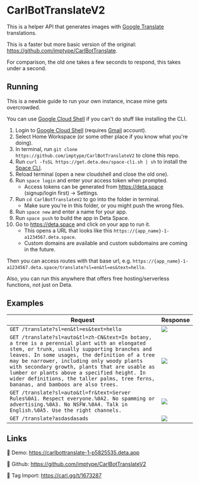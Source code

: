 # CarlBotTranslateV2
This is a helper API that generates images with [Google Translate](https://translate.google.com) translations.

This is a faster but more basic version of the original: https://github.com/imptype/CarlBotTranslate.

For comparison, the old one takes a few seconds to respond, this takes under a second.

## Running

This is a newbie guide to run your own instance, incase mine gets overcrowded.

You can use [Google Cloud Shell](shell.cloud.google.com) if you can't do stuff like installing the CLI.

1. Login to [Google Cloud Shell](shell.cloud.google.com) (requires [Gmail](https://mail.google.com) account).
2. Select Home Workspace (or some other place if you know what you're doing).
3. In terminal, run `git clone https://github.com/imptype/CarlBotTranslateV2` to clone this repo.
4. Run `curl -fsSL https://get.deta.dev/space-cli.sh | sh` to install the [Space CLI](https://deta.space/docs/en/reference/cli).
5. Reload terminal (open a new cloudshell and close the old one).
6. Run `space login` and enter your access token when prompted.
    - Access tokens can be generated from https://deta.space (signup/login first) -> Settings.
7. Run `cd CarlBotTranslateV2` to go into the folder in terminal.
    - Make sure you're in this folder, or you might push the wrong files.
8. Run `space new` and enter a name for your app.
9. Run `space push` to build the app in Deta Space.
10. Go to https://deta.space and click on your app to run it.
    - This opens a URL that looks like this `https://{app_name}-1-a1234567.deta.space`.
    - Custom domains are available and custom subdomains are coming in the future.

Then you can access routes with that base url, e.g. `https://{app_name}-1-a1234567.deta.space/translate?sl=en&tl=es&text=hello`.

Also, you can run this anywhere that offers free hosting/serverless functions, not just on Deta.

## Examples

Request | Response
--- | ---
`GET /translate?sl=en&tl=es&text=hello` | ![](https://i.imgur.com/wshipQk.png)
`GET /translate?sl=auto&tl=zh-CN&text=In botany, a tree is a perennial plant with an elongated stem, or trunk, usually supporting branches and leaves. In some usages, the definition of a tree may be narrower, including only woody plants with secondary growth, plants that are usable as lumber or plants above a specified height. In wider definitions, the taller palms, tree ferns, bananas, and bamboos are also trees.` | ![](https://i.imgur.com/GcQ6ucS.png)
`GET /translate?sl=auto&tl=fr&text=Server Rules%0A1. Respect everyone.%0A2. No spamming or advertising.%0A3. No NSFW.%0A4. Talk in English.%0A5. Use the right channels.` | ![](https://i.imgur.com/pblqnpX.png)
`GET /translate?asdasdasads` | ![](https://i.imgur.com/LWOyLm8.png)

## Links
🔗 Demo: https://carlbottranslate-1-p5825535.deta.app

🔗 Github: https://github.com/imptype/CarlBotTranslateV2

🔗 Tag Import: https://carl.gg/t/1673287
